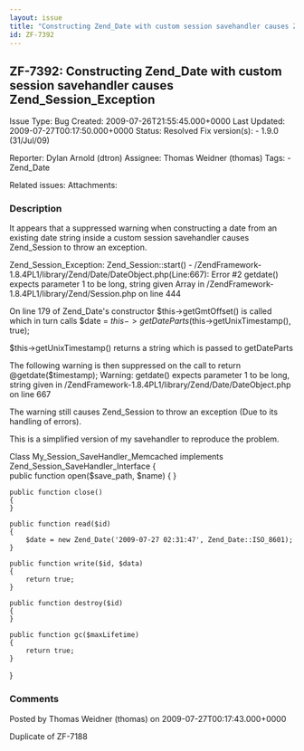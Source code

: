 ```yaml
---
layout: issue
title: "Constructing Zend_Date with custom session savehandler causes Zend_Session_Exception"
id: ZF-7392
---
```


ZF-7392: Constructing Zend\_Date with custom session savehandler causes Zend\_Session\_Exception
------------------------------------------------------------------------------------------------

 Issue Type: Bug Created: 2009-07-26T21:55:45.000+0000 Last Updated: 2009-07-27T00:17:50.000+0000 Status: Resolved Fix version(s): - 1.9.0 (31/Jul/09)
 
 Reporter:  Dylan Arnold (dtron)  Assignee:  Thomas Weidner (thomas)  Tags: - Zend\_Date
 
 Related issues: 
 Attachments: 
### Description

It appears that a suppressed warning when constructing a date from an existing date string inside a custom session savehandler causes Zend\_Session to throw an exception.

Zend\_Session\_Exception: Zend\_Session::start() - /ZendFramework-1.8.4PL1/library/Zend/Date/DateObject.php(Line:667): Error #2 getdate() expects parameter 1 to be long, string given Array in /ZendFramework-1.8.4PL1/library/Zend/Session.php on line 444

On line 179 of Zend\_Date's constructor $this->getGmtOffset() is called which in turn calls $date = $this->getDateParts($this->getUnixTimestamp(), true);

$this->getUnixTimestamp() returns a string which is passed to getDateParts

The following warning is then suppressed on the call to return @getdate($timestamp); Warning: getdate() expects parameter 1 to be long, string given in /ZendFramework-1.8.4PL1/library/Zend/Date/DateObject.php on line 667

The warning still causes Zend\_Session to throw an exception (Due to its handling of errors).

This is a simplified version of my savehandler to reproduce the problem.

Class My\_Session\_SaveHandler\_Memcached implements Zend\_Session\_SaveHandler\_Interface {  
 public function open($save\_path, $name) { }

 
    public function close()
    {
    }
    
    public function read($id)
    {
        $date = new Zend_Date('2009-07-27 02:31:47', Zend_Date::ISO_8601);
    }
    
    public function write($id, $data)
    {
        return true;
    }
    
    public function destroy($id)
    {
    }
    
    public function gc($maxLifetime)
    {
        return true;
    }


}

 

 

### Comments

Posted by Thomas Weidner (thomas) on 2009-07-27T00:17:43.000+0000

Duplicate of ZF-7188

 

 